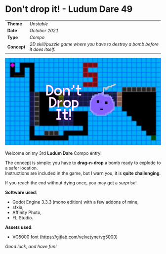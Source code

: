 # Don't drop it! - Ludum Dare 49

|             |                                                                                     |
|-------------|-------------------------------------------------------------------------------------|
| **Theme**   | _Unstable_                                                                          |
| **Date**    | _October 2021_                                                                      |
| **Type**    | _Compo_                                                                             |
| **Concept** | _2D skill/puzzle game where you have to destroy a bomb before it does itself._      |

![screenshot](./doc/screenshot.png)

Welcome on my 3rd **Ludum Dare** Compo entry!

The concept is simple: you have to **drag-n-drop** a bomb ready to explode to a safer location.  
Instructions are included in the game, but I warn you, it is **quite challenging**.

If you reach the end without dying once, you may get a _surprise_!

**Software used**:
- Godot Engine 3.3.3 (mono edition) with a few addons of mine,
- sfxia,
- Affinity Photo,
- FL Studio.

**Assets used**:
- VG5000 font (https://gitlab.com/velvetyne/vg5000)

_Good luck, and have fun!_